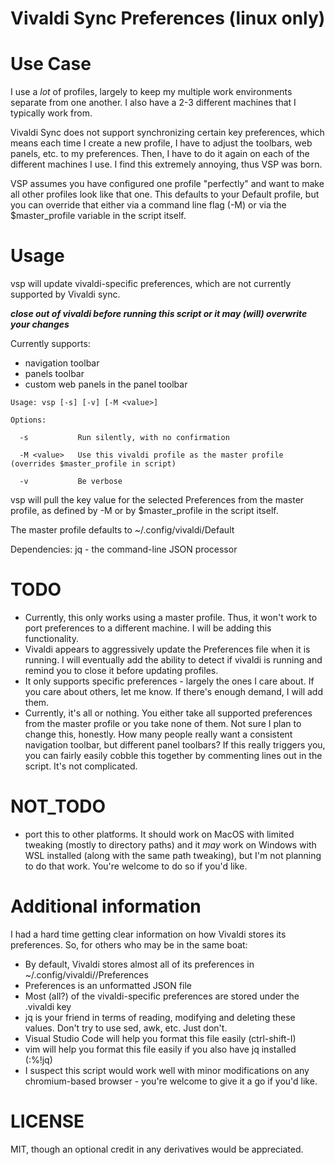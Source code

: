# Vivaldi Sync Preferences (linux only)

# Use Case
I use a _lot_ of profiles, largely to keep my multiple work environments separate from one another.  I also have a 2-3 different machines that I typically work from.  

Vivaldi Sync does not support synchronizing certain key preferences, which means each time I create a new profile, I have to adjust the toolbars, web panels, etc. to my preferences.
Then, I have to do it again on each of the different machines I use.  I find this extremely annoying, thus VSP was born.

VSP assumes you have configured one profile "perfectly" and want to make all other profiles look like that one.  This defaults to your Default profile, but you can 
override that either via a command line flag (-M) or via the $master_profile variable in the script itself.

# Usage

vsp will update vivaldi-specific preferences, which are not currently supported by Vivaldi sync.

***close out of vivaldi before running this script or it may (will) overwrite your changes***

Currently supports:

* navigation toolbar
* panels toolbar
* custom web panels in the panel toolbar

```
Usage: vsp [-s] [-v] [-M <value>]

Options:

  -s           Run silently, with no confirmation
  
  -M <value>   Use this vivaldi profile as the master profile (overrides $master_profile in script)
  
  -v           Be verbose
```
vsp will pull the key value for the selected Preferences from the master profile,
as defined by -M <path> or by $master_profile in the script itself.

The master profile defaults to ~/.config/vivaldi/Default

Dependencies: jq - the command-line JSON processor

# TODO
* Currently, this only works using a master profile.  Thus, it won't work to port preferences to a different machine.  I will be adding this functionality.
* Vivaldi appears to aggressively update the Preferences file when it is running.  I will eventually add the ability to detect if vivaldi is running and remind you to close it before updating profiles.
* It only supports specific preferences - largely the ones I care about.  If you care about others, let me know.  If there's enough demand, I will add them.
* Currently, it's all or nothing.  You either take all supported preferences from the master profile or you take none of them.  Not sure I plan to change this, honestly.  How many people really want a consistent navigation toolbar, but different panel toolbars?  If this really triggers you, you can fairly easily cobble this together by commenting lines out in the script.  It's not complicated.

# NOT_TODO
* port this to other platforms.  It should work on MacOS with limited tweaking (mostly to directory paths) and it *may* work on Windows with WSL installed (along with the same path tweaking), but I'm not planning to do that work.  You're welcome to do so if you'd like.

# Additional information
I had a hard time getting clear information on how Vivaldi stores its preferences.  So, for others who may be in the same boat:

* By default, Vivaldi stores almost all of its preferences in ~/.config/vivaldi/<profile dir>/Preferences
* Preferences is an unformatted JSON file
* Most (all?) of the vivaldi-specific preferences are stored under the .vivaldi key
* jq is your friend in terms of reading, modifying and deleting these values.  Don't try to use sed, awk, etc.  Just don't.
* Visual Studio Code will help you format this file easily (ctrl-shift-I)
* vim will help you format this file easily if you also have jq installed (:%!jq)
* I suspect this script would work well with minor modifications on any chromium-based browser - you're welcome to give it a go if you'd like.

# LICENSE
MIT, though an optional credit in any derivatives would be appreciated.
